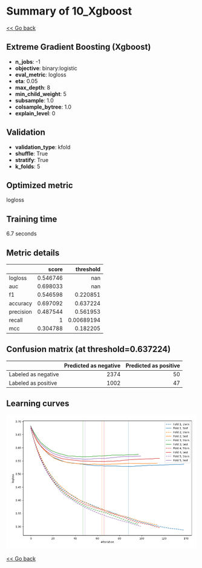 # Summary of 10_Xgboost

[<< Go back](../README.md)


## Extreme Gradient Boosting (Xgboost)
- **n_jobs**: -1
- **objective**: binary:logistic
- **eval_metric**: logloss
- **eta**: 0.05
- **max_depth**: 8
- **min_child_weight**: 5
- **subsample**: 1.0
- **colsample_bytree**: 1.0
- **explain_level**: 0

## Validation
 - **validation_type**: kfold
 - **shuffle**: True
 - **stratify**: True
 - **k_folds**: 5

## Optimized metric
logloss

## Training time

6.7 seconds

## Metric details
|           |    score |    threshold |
|:----------|---------:|-------------:|
| logloss   | 0.546746 | nan          |
| auc       | 0.698033 | nan          |
| f1        | 0.546598 |   0.220851   |
| accuracy  | 0.697092 |   0.637224   |
| precision | 0.487544 |   0.561953   |
| recall    | 1        |   0.00689194 |
| mcc       | 0.304788 |   0.182205   |


## Confusion matrix (at threshold=0.637224)
|                     |   Predicted as negative |   Predicted as positive |
|:--------------------|------------------------:|------------------------:|
| Labeled as negative |                    2374 |                      50 |
| Labeled as positive |                    1002 |                      47 |

## Learning curves
![Learning curves](learning_curves.png)

[<< Go back](../README.md)
